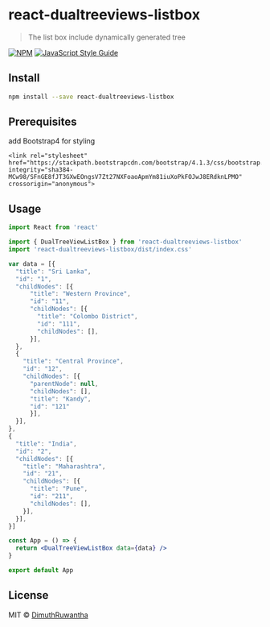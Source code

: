 # react-dualtreeviews-listbox

> The list box include dynamically generated tree

[![NPM](https://img.shields.io/npm/v/react-dualtreeviews-listbox.svg)](https://www.npmjs.com/package/react-dualtreeviews-listbox) [![JavaScript Style Guide](https://img.shields.io/badge/code_style-standard-brightgreen.svg)](https://standardjs.com)

## Install

```bash
npm install --save react-dualtreeviews-listbox
```
## Prerequisites

add Bootstrap4 for styling
```
<link rel="stylesheet" href="https://stackpath.bootstrapcdn.com/bootstrap/4.1.3/css/bootstrap.min.css" integrity="sha384-MCw98/SFnGE8fJT3GXwEOngsV7Zt27NXFoaoApmYm81iuXoPkFOJwJ8ERdknLPMO" crossorigin="anonymous">
```

## Usage

```jsx
import React from 'react'

import { DualTreeViewListBox } from 'react-dualtreeviews-listbox'
import 'react-dualtreeviews-listbox/dist/index.css'

var data = [{
  "title": "Sri Lanka",
  "id": "1",
  "childNodes": [{
      "title": "Western Province",
      "id": "11",
      "childNodes": [{
        "title": "Colombo District",
        "id": "111",
        "childNodes": [], 
      }],
  },
  {
    "title": "Central Province",
    "id": "12",
    "childNodes": [{
      "parentNode": null,
      "childNodes": [],
      "title": "Kandy",
      "id": "121"
      }],
  }],
},
{
  "title": "India",
  "id": "2",
  "childNodes": [{
    "title": "Maharashtra",
    "id": "21",
    "childNodes": [{
      "title": "Pune",
      "id": "211",
      "childNodes": [],
    }],
  }],  
}]

const App = () => {
  return <DualTreeViewListBox data={data} />
}

export default App

```

## License

MIT © [DimuthRuwantha](https://github.com/DimuthRuwantha)
